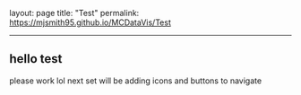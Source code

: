 layout: page
title: "Test"
permalink: https://mjsmith95.github.io/MCDataVis/Test

---




## hello test

please work lol next set will be adding icons and buttons to navigate 

